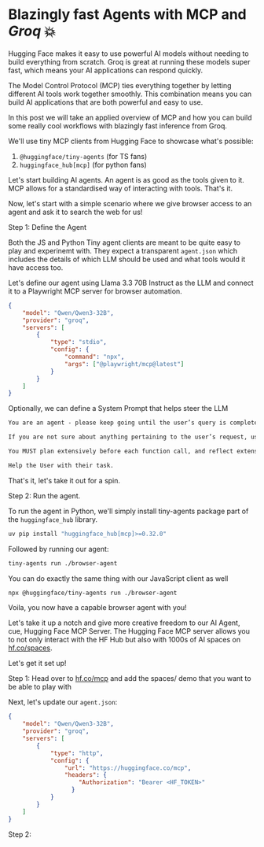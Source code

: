 # Blazingly fast Agents with MCP and *Groq* 💥

Hugging Face makes it easy to use powerful AI models without needing to build everything from scratch. Groq is great at running these models super fast, which means your AI applications can respond quickly. 

The Model Control Protocol (MCP) ties everything together by letting different AI tools work together smoothly. This combination means you can build AI applications that are both powerful and easy to use.

In this post we will take an applied overview of MCP and how you can build some really cool workflows with blazingly fast inference from Groq.

We'll use tiny MCP clients from Hugging Face to showcase what's possible:

1. `@huggingface/tiny-agents` (for TS fans)
2. `huggingface_hub[mcp]` (for python fans)

Let's start building AI agents. An agent is as good as the tools given to it. MCP allows for a standardised way of interacting with tools. That's it.

Now, let's start with a simple scenario where we give browser access to an agent and ask it to search the web for us!

Step 1: Define the Agent

Both the JS and Python Tiny agent clients are meant to be quite easy to play and experinemt with. They expect a transparent `agent.json` which includes the details of which LLM should be used and what tools would it have access too.

Let's define our agent using Llama 3.3 70B Instruct as the LLM and connect it to a Playwright MCP server for browser automation.

```json
{
	"model": "Qwen/Qwen3-32B",
	"provider": "groq",
	"servers": [
		{
			"type": "stdio",
			"config": {
				"command": "npx",
				"args": ["@playwright/mcp@latest"]
			}
		}
	]
}
```

Optionally, we can define a System Prompt that helps steer the LLM

```markdown
You are an agent - please keep going until the user’s query is completely resolved, before ending your turn and yielding back to the user. Only terminate your turn when you are sure that the problem is solved, or if you need more info from the user to solve the problem.

If you are not sure about anything pertaining to the user’s request, use your tools to read files and gather the relevant information: do NOT guess or make up an answer.

You MUST plan extensively before each function call, and reflect extensively on the outcomes of the previous function calls. DO NOT do this entire process by making function calls only, as this can impair your ability to solve the problem and think insightfully.

Help the User with their task.
```

That's it, let's take it out for a spin.

Step 2: Run the agent.

To run the agent in Python, we'll simply install tiny-agents package part of the `huggingface_hub` library.

```bash
uv pip install "huggingface_hub[mcp]>=0.32.0"
```

Followed by running our agent:

```bash
tiny-agents run ./browser-agent
```

You can do exactly the same thing with our JavaScript client as well

```bash
npx @huggingface/tiny-agents run ./browser-agent
```

Voila, you now have a capable browser agent with you!

Let's take it up a notch and give more creative freedom to our AI Agent, cue, Hugging Face MCP Server. The Hugging Face MCP server allows you to not only interact with the HF Hub but also with 1000s of AI spaces on [hf.co/spaces](https://hf.co/spaces). 

Let's get it set up!

Step 1: Head over to [hf.co/mcp](https://hf.co/mcp) and add the spaces/ demo that you want to be able to play with

Next, let's update our `agent.json`:

```json
{
	"model": "Qwen/Qwen3-32B",
	"provider": "groq",
	"servers": [
		{
			"type": "http",
			"config": {
				"url": "https://huggingface.co/mcp",
                "headers": {
                    "Authorization": "Bearer <HF_TOKEN>"
                  }
			}
		}
	]
}
```

Step 2: 